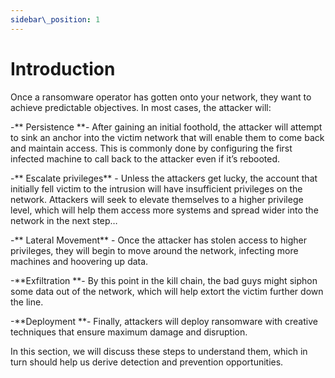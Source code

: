 ```yaml
---
sidebar\_position: 1
---
```


# Introduction
Once a ransomware operator has gotten onto your network, they want to achieve predictable objectives. In most cases, the attacker will:

-** Persistence **- After gaining an initial foothold, the attacker will attempt to sink an anchor into the victim network that will enable them to come back and maintain access. This is commonly done by configuring the first infected machine to call back to the attacker even if it’s rebooted.  

-** Escalate privileges** - Unless the attackers get lucky, the account that initially fell victim to the intrusion will have insufficient privileges on the network. Attackers will seek to elevate themselves to a higher privilege level, which will help them access more systems and spread wider into the network in the next step…  

-** Lateral Movement** - Once the attacker has stolen access to higher privileges, they will begin to move around the network, infecting more machines and hoovering up data.  
  
 -**Exfiltration **- By this point in the kill chain, the bad guys might siphon some data out of the network, which will help extort the victim further down the line.  

-**Deployment **- Finally, attackers will deploy ransomware with creative techniques that ensure maximum damage and disruption.

In this section, we will discuss these steps to understand them, which in turn should help us derive detection and prevention opportunities.  
  
